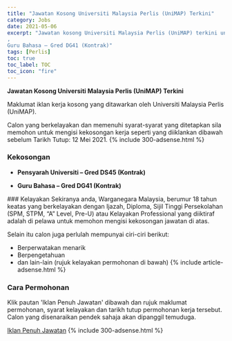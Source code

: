```yaml
---
title: "Jawatan Kosong Universiti Malaysia Perlis (UniMAP) Terkini" 
category: Jobs 
date: 2021-05-06 
excerpt: "Jawatan kosong Universiti Malaysia Perlis (UniMAP) terkini untuk kekosongan Pensyarah Universiti – Gred DS45 (Kontrak)
,
Guru Bahasa – Gred DG41 (Kontrak)" 
tags: [Perlis] 
toc: true 
toc_label: TOC 
toc_icon: "fire" 
--- 
```


**Jawatan Kosong Universiti Malaysia Perlis (UniMAP) Terkini**

Maklumat iklan kerja kosong yang ditawarkan oleh Universiti Malaysia Perlis (UniMAP). 

Calon yang berkelayakan dan memenuhi syarat-syarat yang ditetapkan sila memohon untuk mengisi kekosongan kerja seperti yang diiklankan dibawah sebelum Tarikh Tutup: 12 Mei 2021. 
{% include 300-adsense.html %} 
### Kekosongan 
<ul>
<li>
<p><strong>Pensyarah Universiti &#8211; Gred DS45 </strong><strong>(Kontrak)</strong></p>
</li>
<li>
<p><strong>Guru Bahasa &#8211; Gred DG41 (Kontrak)</strong></p>
</li>
</ul> 
### Kelayakan 
Sekiranya anda, Warganegara Malaysia, berumur 18 tahun keatas yang berkelayakan dengan Ijazah, Diploma, Sijil Tinggi Persekolahan (SPM, STPM, “A” Level, Pre-U) atau Kelayakan Professional yang diiktiraf adalah di pelawa untuk memohon mengisi kekosongan jawatan di atas.

Selain itu calon juga perlulah mempunyai ciri-ciri berikut:
- Berperwatakan menarik
- Berpengetahuan
- dan lain-lain (rujuk kelayakan permohonan di bawah) 
{% include article-adsense.html %} 
### Cara Permohonan 
Klik pautan 'Iklan Penuh Jawatan' dibawah dan rujuk maklumat permohonan, syarat kelayakan dan tarikh tutup permohonan kerja tersebut.
Calon yang disenaraikan pendek sahaja akan dipanggil temuduga.

<a href="https://sites.google.com/unimap.edu.my/iklanjawatankosongl41/hebahan" class="btn btn--info" target="_blank" rel="nofollow noopenner">Iklan Penuh Jawatan</a> 
{% include 300-adsense.html %} 